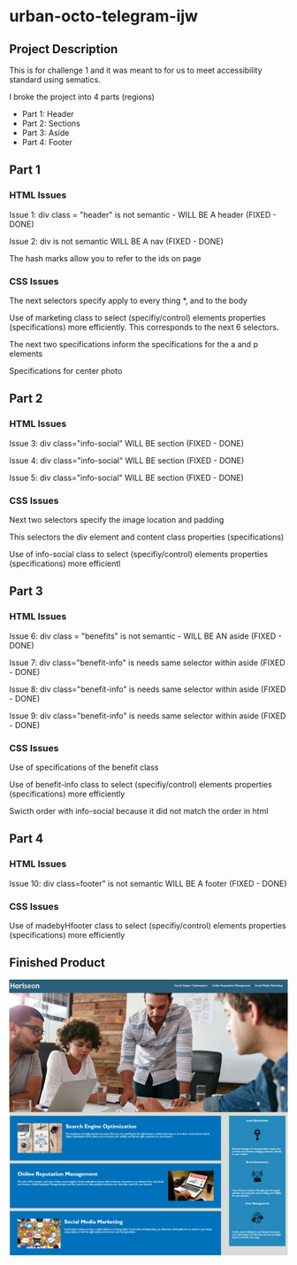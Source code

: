 # urban-octo-telegram-ijw

## Project Description

This is for challenge 1 and it was meant to for us to meet accessibility standard using sematics. 

I broke the project into 4 parts (regions)
  - Part 1: Header 
  - Part 2: Sections
  - Part 3: Aside
  - Part 4: Footer

## Part 1
### HTML Issues

Issue 1: div class = "header" is not semantic - WILL BE A header (FIXED - DONE)

Issue 2: div is not semantic WILL BE A nav (FIXED - DONE)

The hash marks allow you to refer to the ids on page

### CSS Issues


The next selectors specify apply to every thing *, and to the body 

Use of marketing class to select (specifiy/control) elements properties (specifications) more efficiently.
This corresponds to the next 6 selectors.  

The next two specifications inform the specifications for the a and p elements 

Specifications for center photo 



## Part 2
### HTML Issues

Issue 3: div class="info-social" WILL BE section (FIXED - DONE)

Issue 4: div class="info-social" WILL BE section (FIXED - DONE) 

Issue 5: div class="info-social" WILL BE section (FIXED - DONE) 

### CSS Issues

Next two selectors specify the image location and padding

This selectors the div element and content class properties (specifications)

Use of info-social class to select (specifiy/control) elements properties (specifications) more efficientl


## Part 3
### HTML Issues

Issue 6: div class = "benefits" is not semantic - WILL BE AN aside (FIXED - DONE)

Issue 7: div class="benefit-info" is needs same selector within aside (FIXED - DONE) 

Issue 8: div class="benefit-info" is needs same selector within aside (FIXED - DONE) 

Issue 9: div class="benefit-info" is needs same selector within aside (FIXED - DONE) 

### CSS Issues

Use of specifications of the benefit class

Use of benefit-info class to select (specifiy/control) elements properties (specifications) more efficiently

Swicth order with info-social because it did not match the order in html


## Part 4
### HTML Issues

Issue 10: div class=footer" is not semantic WILL BE A footer (FIXED - DONE)

### CSS Issues

Use of madebyHfooter class to select (specifiy/control) elements properties (specifications) more efficiently



## Finished Product

![url](image-url.png)

